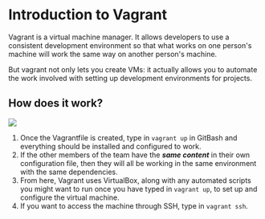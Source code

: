 # Introduction to Vagrant

Vagrant is a virtual machine manager. It allows developers to use a consistent development environment so that what works on one person's machine will work the same way on another person's machine.

But vagrant not only lets you create VMs: it actually allows you to automate the work involved with setting up development environments for projects.

## How does it work?
![](https://miro.medium.com/max/826/1*wt3QFxkSjSZE5CEblJ3QQQ.png)

1. Once the Vagrantfile is created, type in `vagrant up` in GitBash and everything should be installed and configured to work.
2. If the other members of the team have the ***same content*** in their own configuration file, then they will all be working in the same environment with the same dependencies. 
3. From here, Vagrant uses VirtualBox, along with any automated scripts you might want to run once you have typed in `vagrant up`, to set up and configure the virtual machine.
4. If you want to access the machine through SSH, type in `vagrant ssh`.
